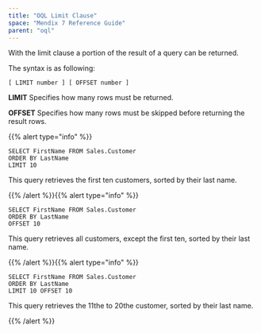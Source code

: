 ```yaml
---
title: "OQL Limit Clause"
space: "Mendix 7 Reference Guide"
parent: "oql"
---
```



With the limit clause a portion of the result of a query can be returned.

The syntax is as following:

```
[ LIMIT number ] [ OFFSET number ]
```

**LIMIT**
Specifies how many rows must be returned.

**OFFSET**
Specifies how many rows must be skipped before returning the result rows.

{{% alert type="info" %}}

```
SELECT FirstName FROM Sales.Customer
ORDER BY LastName
LIMIT 10
```

This query retrieves the first ten customers, sorted by their last name.

{{% /alert %}}{{% alert type="info" %}}

```
SELECT FirstName FROM Sales.Customer
ORDER BY LastName
OFFSET 10
```

This query retrieves all customers, except the first ten, sorted by their last name.

{{% /alert %}}{{% alert type="info" %}}

```
SELECT FirstName FROM Sales.Customer
ORDER BY LastName
LIMIT 10 OFFSET 10
```

This query retrieves the 11the to 20the customer, sorted by their last name.

{{% /alert %}}
